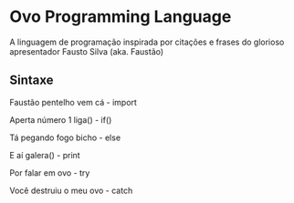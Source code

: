 # Ovo Programming Language

A linguagem de programação inspirada por citações e frases do glorioso apresentador Fausto Silva (aka. Faustão)

## Sintaxe

Faustão pentelho vem cá - import

Aperta número 1 liga() - if()

Tá pegando fogo bicho - else

E aí galera() - print

Por falar em ovo - try

Você destruiu o meu ovo - catch

